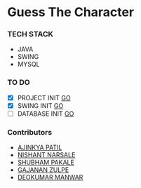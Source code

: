 # Guess The Character

### TECH STACK

- JAVA
- SWING
- MYSQL

### TO DO

- [x] PROJECT INIT [GO](Main.java)
- [x] SWING INIT [GO](FRONTEND/Frontend.java)
- [ ] DATABASE INIT [GO](Database/Data.java)

### Contributors

- [AJINKYA PATIL](https://github.com/Ajinkyap331)
- [NISHANT NARSALE](https://github.com/Nishant-Narsale)
- [SHUBHAM PAKALE]()
- [GAJANAN ZULPE]()
- [DEOKUMAR MANWAR]()
